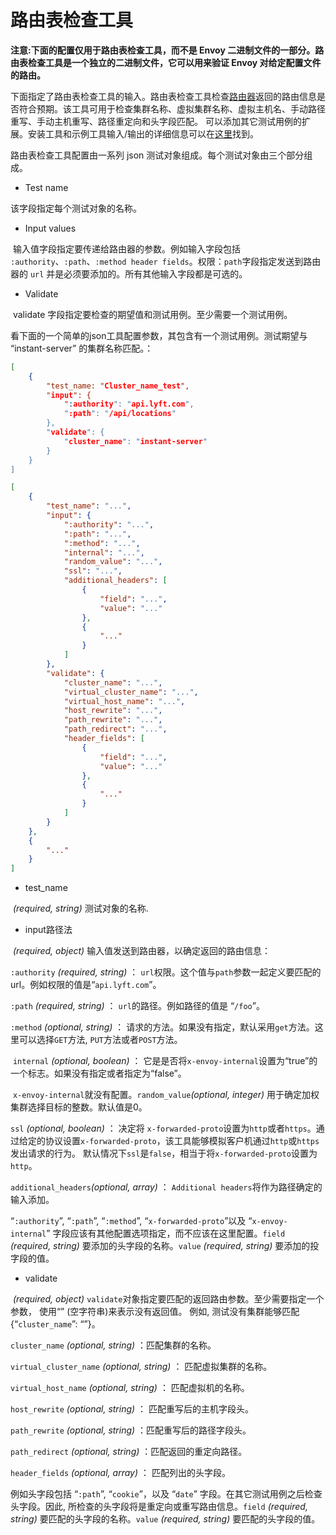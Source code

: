 # 路由表检查工具

**注意:下面的配置仅用于路由表检查工具，而不是 Envoy 二进制文件的一部分。路由表检查工具是一个独立的二进制文件，它可以用来验证 Envoy 对给定配置文件的路由。**

下面指定了路由表检查工具的输入。路由表检查工具检查[路由器](https://www.envoyproxy.io/docs/envoy/latest/api-v1/route_config/route_config#config-http-conn-man-route-table)返回的路由信息是否符合预期。该工具可用于检查集群名称、虚拟集群名称、虚拟主机名、手动路径重写、手动主机重写、路径重定向和头字段匹配。 可以添加其它测试用例的扩展。安装工具和示例工具输入/输出的详细信息可以在[这里](../../install/tools/route_table_check_tool.md#install-tools-route-table-check-tool)找到。

路由表检查工具配置由一系列 json 测试对象组成。每个测试对象由三个部分组成。

- Test name

该字段指定每个测试对象的名称。

- Input values

  输入值字段指定要传递给路由器的参数。例如输入字段包括 `:authority`、`:path`、`:method header fields`。权限：`path`字段指定发送到路由器的 `url` 并是必须要添加的。所有其他输入字段都是可选的。

- Validate

  validate 字段指定要检查的期望值和测试用例。至少需要一个测试用例。

 看下面的一个简单的json工具配置参数，其包含有一个测试用例。测试期望与 “instant-server” 的集群名称匹配。：

```json
[
    {
        "test_name: "Cluster_name_test",
    	"input": {
            ":authority": "api.lyft.com",
            ":path": "/api/locations"
        },
        "validate": {
            "cluster_name": "instant-server"
        }
    }
]
```

```json
[
    {
        "test_name": "...",
        "input": {
            ":authority": "...",
            ":path": "...",
            ":method": "...",
            "internal": "...",
            "random_value": "...",
            "ssl": "...",
            "additional_headers": [
                {
                    "field": "...",
                    "value": "..."
                },
                {
                    "..."
                }
            ]
        },
        "validate": {
            "cluster_name": "...",
            "virtual_cluster_name": "...",
            "virtual_host_name": "...",
            "host_rewrite": "...",
            "path_rewrite": "...",
            "path_redirect": "...",
            "header_fields": [
                {
                    "field": "...",
                    "value": "..."
                },
                {
                    "..."
                }
            ]
        }
    },
    {
        "..."
    }
]
```

- test_name

  *(required, string)* 测试对象的名称.

- input路径法

  *(required, object)* 输入值发送到路由器，以确定返回的路由信息： 

`:authority` *(required, string)* ： `url`权限。这个值与`path`参数一起定义要匹配的url。例如权限的值是“`api.lyft.com`”。

`:path` *(required, string)* ： `url`的路径。例如路径的值是 “`/foo`”。

`:method` *(optional, string)* ： 请求的方法。如果没有指定，默认采用`get`方法。这里可以选择`GET`方法, `PUT`方法或者`POST`方法。

  `internal` *(optional, boolean)* ： 它是是否将`x-envoy-internal`设置为“true”的一个标志。如果没有指定或者指定为“false”。 

  `x-envoy-internal`就没有配置。`random_value`*(optional, integer)* 用于确定加权集群选择目标的整数。默认值是0。

`ssl` *(optional, boolean)* ： 决定将 `x-forwarded-proto`设置为`http`或者`https`。通过给定的协议设置`x-forwarded-proto`，该工具能够模拟客户机通过`http`或`https`发出请求的行为。 默认情况下`ssl`是`false`，相当于将`x-forwarded-proto`设置为`http`。

`additional_headers`*(optional, array)* ： `Additional headers`将作为路径确定的输入添加。

“`:authority`”, “`:path`”, “`:method`”, “`x-forwarded-proto`”以及 “`x-envoy-internal`” 字段应该有其他配置选项指定，而不应该在这里配置。`field` *(required, string)* 要添加的头字段的名称。`value` *(required, string)* 要添加的投字段的值。

- validate

  *(required, object)* `validate`对象指定要匹配的返回路由参数。至少需要指定一个参数， 使用“” (空字符串)来表示没有返回值。 例如, 测试没有集群能够匹配 {“`cluster_name`”: “”}。

`cluster_name` *(optional, string)* ：匹配集群的名称。  

`virtual_cluster_name` *(optional, string)* ： 匹配虚拟集群的名称。

`virtual_host_name` *(optional, string)* ： 匹配虚拟机的名称。

`host_rewrite` *(optional, string)* ： 匹配重写后的主机字段头。

`path_rewrite` *(optional, string)* ：匹配重写后的路径字段头。

`path_redirect` *(optional, string)* ：匹配返回的重定向路径。

`header_fields` *(optional, array)* ： 匹配列出的头字段。

例如头字段包括 “`:path`”, “`cookie`”，以及  “`date`”  字段。在其它测试用例之后检查头字段。因此, 所检查的头字段将是重定向或重写路由信息。`field` *(required, string)* 要匹配的头字段的名称。`value` *(required, string)* 要匹配的头字段的值。
